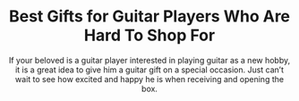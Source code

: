 ---
layout: post
title: Best Gifts for Guitar Players Who Are Hard To Shop For
subtitle: If your beloved is a guitar player interested in playing guitar as a new hobby, it is a great idea to give him a guitar gift on a special occasion. Just can’t wait to see how excited and happy he is when receiving and opening the box.
header-img: "img/post/2023/09/copied/medium_gifts_for_guitar_players_0a991e7c51.png"
header-style: text
permalink: "/gifts-for-guitar-players/"
catalog: true
tags:
  - Recipients 
  - Men
---      